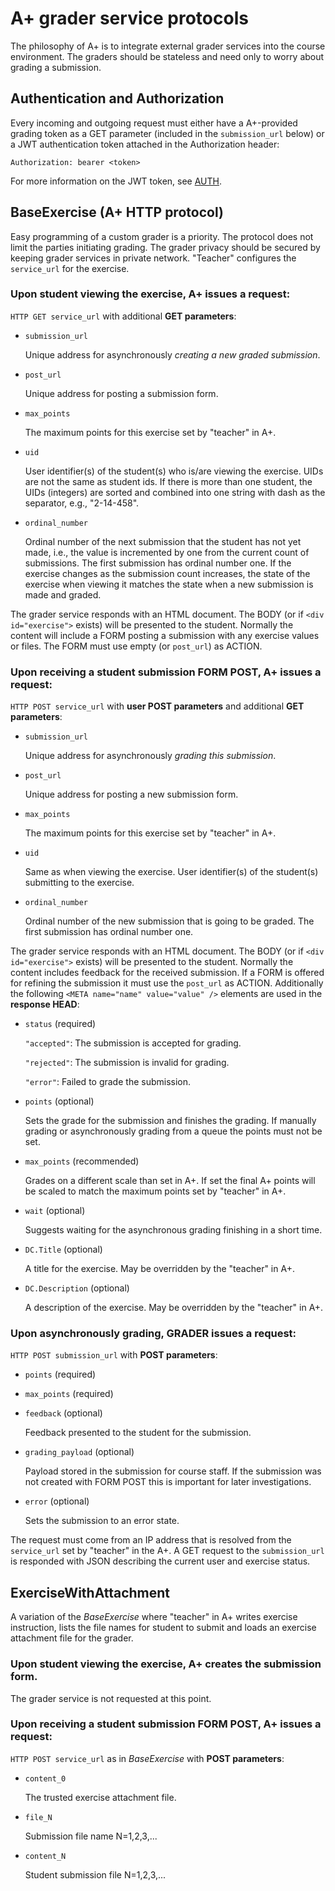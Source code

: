 A+ grader service protocols
===========================

The philosophy of A+ is to integrate external grader services into the course environment.
The graders should be stateless and need only to worry about grading a submission.

## Authentication and Authorization

Every incoming and outgoing request must either have a A+-provided grading
token as a GET parameter (included in the `submission_url` below) or a JWT
authentication token attached in the Authorization header:

    Authorization: bearer <token>

For more information on the JWT token, see [AUTH](AUTH.md).

## BaseExercise (A+ HTTP protocol)

Easy programming of a custom grader is a priority. The protocol does not limit the
parties initiating grading. The grader privacy should be secured by keeping
grader services in private network.
"Teacher" configures the `service_url` for the exercise.

### Upon student viewing the exercise, A+ issues a request:

`HTTP GET service_url` with additional **GET parameters**:

* `submission_url`

	Unique address for asynchronously *creating a new graded submission*.

* `post_url`

	Unique address for posting a submission form.

* `max_points`

	The maximum points for this exercise set by "teacher" in A+.

* `uid`

	User identifier(s) of the student(s) who is/are viewing the exercise.
	UIDs are not the same as student ids.
	If there is more than one student, the UIDs (integers) are sorted and combined
	into one string with dash as the separator, e.g., "2-14-458".

* `ordinal_number`

	Ordinal number of the next submission that the student has not yet made, i.e.,
	the value is incremented by one from the current count of submissions.
	The first submission has ordinal number one. If the exercise changes as
	the submission count increases, the state of the exercise when viewing it
	matches the state when a new submission is made and graded.

The grader service responds with an HTML document. The BODY (or if `<div id="exercise">`
exists) will be presented to the student. Normally the content will include a FORM
posting a submission with any exercise values or files.
The FORM must use empty (or `post_url`) as ACTION.

### Upon receiving a student submission FORM POST, A+ issues a request:

`HTTP POST service_url` with **user POST parameters** and additional **GET parameters**:

* `submission_url`

	Unique address for asynchronously *grading this submission*.

* `post_url`

	Unique address for posting a new submission form.

* `max_points`

	The maximum points for this exercise set by "teacher" in A+.

* `uid`

	Same as when viewing the exercise. User identifier(s) of the student(s)
	submitting to the exercise.

* `ordinal_number`

	Ordinal number of the new submission that is going to be graded.
	The first submission has ordinal number one.

The grader service responds with an HTML document. The BODY (or if `<div id="exercise">`
exists) will be presented to the student. Normally the content includes feedback
for the received submission. If a FORM is offered for refining the
submission it must use the `post_url` as ACTION. Additionally the following
`<META name="name" value="value" />` elements are used in the **response HEAD**:

* `status` (required)

	`"accepted"`: The submission is accepted for grading.

	`"rejected"`: The submission is invalid for grading.

	`"error"`: Failed to grade the submission.

* `points` (optional)

	Sets the grade for the submission and finishes the grading. If manually
	grading or asynchronously grading from a queue the points must not
	be set.

* `max_points` (recommended)

	Grades on a different scale than set in A+. If set the final A+ points
	will be scaled to match the maximum points set by "teacher" in A+.

* `wait` (optional)

	Suggests waiting for the asynchronous grading finishing in a short time.

* `DC.Title` (optional)

	A title for the exercise. May be overridden by the "teacher" in A+.

* `DC.Description` (optional)

	A description of the exercise. May be overridden by the "teacher" in A+.

### Upon asynchronously grading, GRADER issues a request:

`HTTP POST submission_url` with **POST parameters**:

* `points` (required)

* `max_points` (required)

* `feedback` (optional)

	Feedback presented to the student for the submission.

* `grading_payload` (optional)

	Payload stored in the submission for course staff. If the submission
	was not created with FORM POST this is important for later investigations.

* `error` (optional)

	Sets the submission to an error state.

The request must come from an IP address that is resolved from the `service_url`
set by "teacher" in the A+. A GET request to the `submission_url` is responded
with JSON describing the current user and exercise status.


## ExerciseWithAttachment

A variation of the *BaseExercise* where "teacher" in A+ writes exercise instruction,
lists the file names for student to submit and loads an exercise attachment file
for the grader.

### Upon student viewing the exercise, A+ creates the submission form.

The grader service is not requested at this point.

### Upon receiving a student submission FORM POST, A+ issues a request:

`HTTP POST service_url` as in *BaseExercise* with **POST parameters**:

* `content_0`

	The trusted exercise attachment file.

* `file_N`

	Submission file name N=1,2,3,...

* `content_N`

	Student submission file N=1,2,3,...
